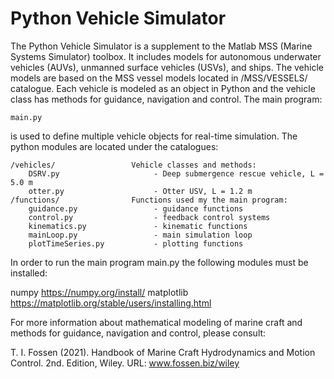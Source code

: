 # Python Vehicle Simulator

The Python Vehicle Simulator is a supplement to the Matlab MSS (Marine Systems Simulator) toolbox. It includes models for autonomous underwater vehicles (AUVs), unmanned surface vehicles (USVs), and ships. The vehicle models are based on the MSS vessel models located in /MSS/VESSELS/ catalogue. Each vehicle is modeled as an object in Python and the vehicle class has methods for guidance, navigation and control. The main program:

    main.py  
    
is used to define multiple vehicle objects for real-time simulation. The python modules are located under the catalogues: 

    /vehicles/                 Vehicle classes and methods:  
        DSRV.py                     - Deep submergence rescue vehicle, L = 5.0 m
        otter.py                    - Otter USV, L = 1.2 m
    /functions/                Functions used my the main program:
        guidance.py                 - guidance functions
        control.py                  - feedback control systems
        kinematics.py               - kinematic functions
        mainLoop.py                 - main simulation loop
        plotTimeSeries.py           - plotting functions
        
In order to run the main program main.py the following modules must be installed:

numpy           https://numpy.org/install/
matplotlib      https://matplotlib.org/stable/users/installing.html

For more information about mathematical modeling of marine craft and methods for guidance, navigation and control, please consult:

T. I. Fossen (2021). Handbook of Marine Craft Hydrodynamics and Motion Control. 2nd. Edition, Wiley. 
URL: www.fossen.biz/wiley     








    
    
    
